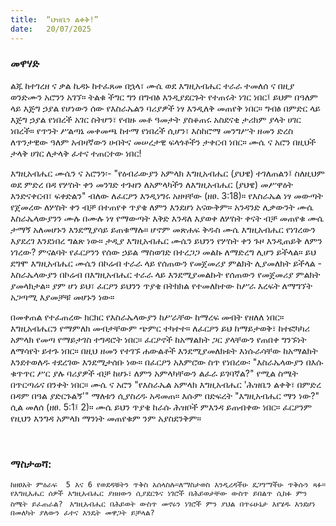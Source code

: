 ```yaml
---
title:  “ህዝቤን ልቀቅ!”
date:   20/07/2025
---
```


### መዋሃድ

ልጁ ከተገረዘ ና ቃል ኪዳኑ ከተፈጸመ በኋላ፣ ሙሴ ወደ እግዚአብሔር ተራራ ተመለሰ ና በዚያ ወንድሙን አሮንን አገኘ። ትልቁ ችግር ግን በግብፅ እንዲያደርጉት የተጠሩት ነገር ነበር፤ ይህም በዓለም ላይ እጅግ ኃያል የሆነውን ሰው የእስራኤልን ባሪያዎች ነፃ እንዲለቅ መጠየቅ ነበር። ግብፅ በምድር ላይ እጅግ ኃያል የነበረች አገር ስትሆን፣ የብዙ መቶ ዓመታት ያስቆጠሩ አስደናቂ ታሪክም ያላት ሀገር ነበረች። የጥንት ሥልጣኔ መቀመጫ ከተማ የነበረች ሲሆን፣ እስከሮማ መንግሥት ዘመን ድረስ ለጥንታዊው ዓለም አብዛኛውን ሀብትና መሠረታዊ ፍላጎቶችን ታቀርብ ነበር። ሙሴ ና አሮን በዚህች ታላቅ ሀገር ለታላቅ ፈተና ተጠርተው ነበር!

እግዚአብሔር ሙሴን ና አሮንን፡- "የዕብራውያን አምላክ እግዚአብሔር (ያህዌ) ተገለጠልን፤ ስለዚህም ወደ ምድረ በዳ የሦስት ቀን መንገድ ተጉዘን ለአምላካችን ለእግዚአብሔር (ያህዌ) መሥዋዕት እንድናቀርብ፣ ፍቀድልን" ብለው ለፈርዖን እንዲነግሩ አዘዛቸው (ዘፀ. 3:18)። የእስራኤል ነፃ መውጣት የጀመረው ለሦስት ቀን ብቻ በተጠየቀ ጥያቄ ለምን እንደሆነ አናውቅም። አንዳንድ ሊቃውንት ሙሴ እስራኤላውያንን ሙሉ በሙሉ ነፃ የማውጣት እቅድ እንዳለ እያወቀ ለሦስት ቀናት ብቻ መጠየቁ ሙሴ ታማኝ አለመሆኑን እንደሚያሳይ ይጠቁማሉ። ሆኖም መጽሐፍ ቅዱስ ሙሴ እግዚአብሔር የነገረውን እያደረገ እንደነበረ ግልጽ ነው።
ታዲያ እግዚአብሔር ሙሴን ይህንን የሦስት ቀን ጉዞ እንዲጠይቅ ለምን ነገረው? ምናልባት የፈርዖንን የሰው ኃይል ማስወገድ በተረጋጋ መልኩ ለማድረግ ሊሆን ይችላል። ይህ ደግሞ እግዚአብሔር ሙሴን በኮሬብ ተራራ ላይ የሰጠውን የመጀመሪያ ምልክት ሊያመለክት ይችላል - እስራኤላውያን በኮሬብ በእግዚአብሔር ተራራ ላይ እንደሚያመልኩት የሰጠውን የመጀመሪያ ምልክት ያመላክታል። ያም ሆነ ይህ፣ ፈርዖን ይህንን ጥያቄ በትክክል የተመለከተው ከሥራ እረፍት ለማግኘት አጋጣሚ እያመቻቹ መሆኑን ነው።
 
በመቀጠል የተፈጠረው ክርክር የእስራኤላውያን ከሥራቸው ከማረፍ መብት የዘለለ ነበር። እግዚአብሔርን የማምለክ መብታቸውም ጭምር ተካተተ። ለፈርዖን ይህ ከማይታወቅ፣ ከተፎካካሪ አምላክ የመጣ የማይታገስ ተግዳሮት ነበር። ፈርዖኖች ከአማልክት ጋር ያላቸውን የጠበቀ ግንኙነት ለማሳየት ይተጉ ነበር። በዚህ ዘመን የተገኙ ሐውልቶች እንደሚያመለክቱት እነሱራሳቸው ከአማልክት እንደተወለዱ ተደረገው እንደሚታሰቡ ነው። በፈርዖን አእምሮው ስጥ የነበረው፡ "እስራኤላውያን በእሱ ቁጥጥር ሥር ያሉ ባሪያዎች ብቻ ከሆኑ፣ ለምን አምላካቸውን ልፈራ ይገባኛል?" የሚል ስሜት በጥርጣሬና በንቀት ነበር።
ሙሴ ና አሮን "የእስራኤል አምላክ እግዚአብሔር 'ሕዝቤን ልቀቅ፣ በምድረ በዳም በዓል ያድርጉልኝ'" ማለቱን ሲያስረዱ አዳመጠ። እሱም በድፍረት "እግዚአብሔር ማን ነው?" ሲል መለሰ (ዘፀ. 5:1፤ 2)። ሙሴ ይህን ጥያቄ ከራሱ ሕዝቦች ምእንዳ ይጠብቀው ነበር። ፈርዖንም የዚህን እንግዳ አምላክ ማንነት መጠየቁም ንም አያስደንቅም።


 
### ማስታወሻ:
 
`ከዘፀአት ምዕራፍ  5 እና 6 የወደዳቹትን ጥቅስ አሰላስሉ።ለማስታወስ እንዲረዳችሁ ደጋግማችሁ ጥቅሱን ጻፉ።
`
`የእግዚእሔር ሰዎች እግዚአብሔር ያዘዘውን ሲያደርጉና ነገሮች በሕይወታቸው ውስጥ ይበልጥ ሲከፉ ምን ስሜት ይፈጠራል?
`
`እግዚአብሔር በሕይወት ውስጥ መኖሩን ነገሮች ምን ያህል በጥሩሁኔታ እየሄዱ እንደሆነ በመለካት ያለውን ፈተና እንዴት መዋጋት ይቻላል?
`
